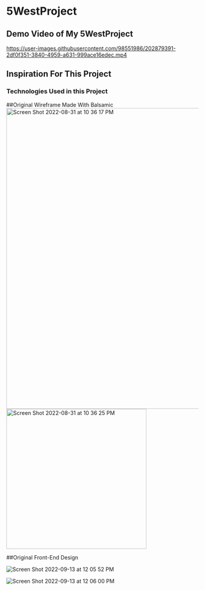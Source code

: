 # 5WestProject

## Demo Video of My 5WestProject

https://user-images.githubusercontent.com/98551986/202879391-2df0f351-3840-4959-a631-999ace16edec.mp4



## Inspiration For This Project


### Technologies Used in this Project


##Original Wireframe Made With Balsamic 
<img width="789" alt="Screen Shot 2022-08-31 at 10 36 17 PM" src="https://user-images.githubusercontent.com/98551986/202959906-32df90d9-7351-4701-a43f-c2b554ac9efb.png">
<img width="367" alt="Screen Shot 2022-08-31 at 10 36 25 PM" src="https://user-images.githubusercontent.com/98551986/202959944-e74e3d5a-4f3a-4db9-a7fd-ef7b3011e237.png">


##Original Front-End Design

![Screen Shot 2022-09-13 at 12 05 52 PM](https://user-images.githubusercontent.com/98551986/203457990-a45f1494-baeb-4e1f-b7f8-2d455b11125e.png)

![Screen Shot 2022-09-13 at 12 06 00 PM](https://user-images.githubusercontent.com/98551986/203458069-5e51e4df-58a8-4c4d-b540-8e6b74c9c063.png)

